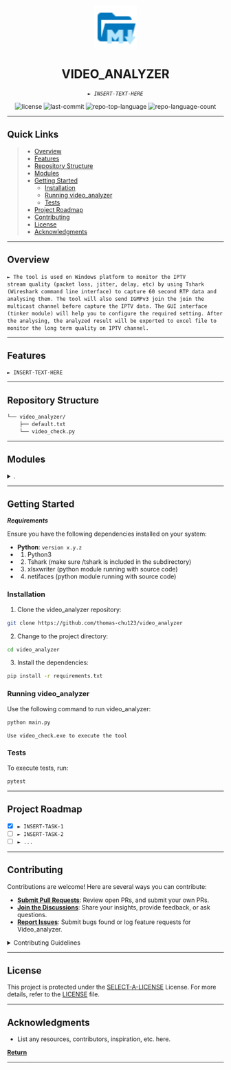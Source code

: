 <p align="center">
  <img src="https://raw.githubusercontent.com/PKief/vscode-material-icon-theme/ec559a9f6bfd399b82bb44393651661b08aaf7ba/icons/folder-markdown-open.svg" width="100" />
</p>
<p align="center">
    <h1 align="center">VIDEO_ANALYZER</h1>
</p>
<p align="center">
    <em><code>► INSERT-TEXT-HERE</code></em>
</p>
<p align="center">
	<img src="https://img.shields.io/github/license/thomas-chu123/video_analyzer?style=default&color=0080ff" alt="license">
	<img src="https://img.shields.io/github/last-commit/thomas-chu123/video_analyzer?style=default&color=0080ff" alt="last-commit">
	<img src="https://img.shields.io/github/languages/top/thomas-chu123/video_analyzer?style=default&color=0080ff" alt="repo-top-language">
	<img src="https://img.shields.io/github/languages/count/thomas-chu123/video_analyzer?style=default&color=0080ff" alt="repo-language-count">
<p>
<p align="center">
	<!-- default option, no dependency badges. -->
</p>
<hr>

##  Quick Links

> - [ Overview](#-overview)
> - [ Features](#-features)
> - [ Repository Structure](#-repository-structure)
> - [ Modules](#-modules)
> - [ Getting Started](#-getting-started)
>   - [ Installation](#-installation)
>   - [ Running video_analyzer](#-running-video_analyzer)
>   - [ Tests](#-tests)
> - [ Project Roadmap](#-project-roadmap)
> - [ Contributing](#-contributing)
> - [ License](#-license)
> - [ Acknowledgments](#-acknowledgments)

---

##  Overview

<code>►
The tool is used on Windows platform to monitor the IPTV stream quality (packet loss, jitter, delay, etc) 
by using Tshark (Wireshark command line interface) to capture 60 second RTP data and analysing them.
The tool will also send IGMPv3 join the join the multicast channel before capture the IPTV data.
The GUI interface (tinker module) will help you to configure the required setting.
After the analysing, the analyzed result will be exported to excel file to monitor the long term quality on IPTV channel.</code>

---

##  Features

<code>► INSERT-TEXT-HERE</code>

---

##  Repository Structure

```sh
└── video_analyzer/
    ├── default.txt
    └── video_check.py
```

---

##  Modules

<details closed><summary>.</summary>

| File                                                                                         | Summary                         |
| ---                                                                                          | ---                             |
| [video_check.py](https://github.com/thomas-chu123/video_analyzer/blob/master/video_check.py) | <code>► INSERT-TEXT-HERE</code> |
| [default.txt](https://github.com/thomas-chu123/video_analyzer/blob/master/default.txt)       | <code>► INSERT-TEXT-HERE</code> |

</details>

---

##  Getting Started

***Requirements***

Ensure you have the following dependencies installed on your system:

* **Python**: `version x.y.z`
* 1. Python3
* 2. Tshark (make sure /tshark is included in the subdirectory)
* 3. xlsxwriter (python module running with source code)
* 4. netifaces (python module running with source code)

###  Installation

1. Clone the video_analyzer repository:

```sh
git clone https://github.com/thomas-chu123/video_analyzer
```

2. Change to the project directory:

```sh
cd video_analyzer
```

3. Install the dependencies:

```sh
pip install -r requirements.txt
```

###  Running video_analyzer

Use the following command to run video_analyzer:

```sh
python main.py
```
```
Use video_check.exe to execute the tool
```
###  Tests

To execute tests, run:

```sh
pytest
```

---

##  Project Roadmap

- [X] `► INSERT-TASK-1`
- [ ] `► INSERT-TASK-2`
- [ ] `► ...`

---

##  Contributing

Contributions are welcome! Here are several ways you can contribute:

- **[Submit Pull Requests](https://github/thomas-chu123/video_analyzer/blob/main/CONTRIBUTING.md)**: Review open PRs, and submit your own PRs.
- **[Join the Discussions](https://github/thomas-chu123/video_analyzer/discussions)**: Share your insights, provide feedback, or ask questions.
- **[Report Issues](https://github/thomas-chu123/video_analyzer/issues)**: Submit bugs found or log feature requests for Video_analyzer.

<details closed>
    <summary>Contributing Guidelines</summary>

1. **Fork the Repository**: Start by forking the project repository to your GitHub account.
2. **Clone Locally**: Clone the forked repository to your local machine using a Git client.
   ```sh
   git clone https://github.com/thomas-chu123/video_analyzer
   ```
3. **Create a New Branch**: Always work on a new branch, giving it a descriptive name.
   ```sh
   git checkout -b new-feature-x
   ```
4. **Make Your Changes**: Develop and test your changes locally.
5. **Commit Your Changes**: Commit with a clear message describing your updates.
   ```sh
   git commit -m 'Implemented new feature x.'
   ```
6. **Push to GitHub**: Push the changes to your forked repository.
   ```sh
   git push origin new-feature-x
   ```
7. **Submit a Pull Request**: Create a PR against the original project repository. Clearly describe the changes and their motivations.

Once your PR is reviewed and approved, it will be merged into the main branch.

</details>

---

##  License

This project is protected under the [SELECT-A-LICENSE](https://choosealicense.com/licenses) License. For more details, refer to the [LICENSE](https://choosealicense.com/licenses/) file.

---

##  Acknowledgments

- List any resources, contributors, inspiration, etc. here.

[**Return**](#-quick-links)

---

